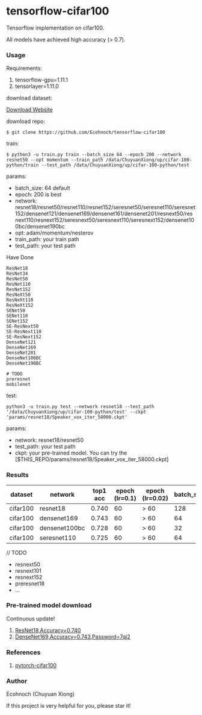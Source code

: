 # tensorflow-cifar100

Tensorflow implementation on cifar100.

All models have achieved high accuracy (> 0.7).


### Usage

Requirements:

1. tensorflow-gpu=1.11.1
2. tensorlayer=1.11.0

download dataset:

[Download Website](https://www.cs.toronto.edu/~kriz/cifar.html )

download repo:

```
$ git clone https://github.com/Ecohnoch/tensorflow-cifar100
```

train:

```
$ python3 -u train.py train --batch_size 64 --epoch 200 --network resnet50 --opt momentum --train_path /data/ChuyuanXiong/up/cifar-100-python/train --test_path /data/ChuyuanXiong/up/cifar-100-python/test
```

params:

* batch_size: 64 default
* epoch: 200 is best
* network: resnet18/resnet50/resnet110/resnet152/seresnet50/seresnet110/seresnet152/densenet121/densenet169/densenet161/densenet201/resnext50/resnext110/resnext152/seresnext50/seresnext110/seresnext152/densenet100bc/densenet190bc
* opt: adam/momentum/nesterov
* train_path:  your train path
* test_path: your test path

Have Done
```
ResNet18
ResNet34
ResNet50
ResNet110
ResNet152
ResNeXt50
ResNeXt110
ResNeXt152
SENet50
SENet110
SENet152
SE-ResNext50
SE-ResNext110
SE-ResNext152
DenseNet121
DenseNet169
DenseNet201
DenseNet100BC
DenseNet190BC

# TODO
preresnet
mobilenet
```


test:

```
python3 -u train.py test --network resnet18 --test_path '/data/ChuyuanXiong/up/cifar-100-python/test' --ckpt 'params/resnet18/Speaker_vox_iter_58000.ckpt'
```

params:

* network: resnet18/resnet50
* test_path: your test path
* ckpt:  your pre-trained model. You can try the [\$THIS_REPO/params/resnet18/Speaker_vox_iter_58000.ckpt]




### Results

dataset | network | top1 acc | epoch (lr=0.1) | epoch (lr=0.02) |  batch_size | initializer |  warmup |   weight decay|
--------|---------|---------|-----------------|----------------|--------------|-------------|---------|--------------|
cifar100| resnet18   | 0.740  |   60          | > 60           |    128       | msra       |     0    |        0
cifar100| densenet169| 0.743 |  60            | > 60           |    64        | orth       |     1    |      5e-4     
cifar100| densenet100bc| 0.728 | 60           | > 60           |    32        | orth       |     1    |      5e-4
cifar100| seresnet110| 0.725 |  60            | > 60           |    64        | orth       |     1    |      5e-4

// TODO

* resnext50
* resnext101
* resnext152
* preresnet18
* ...

### Pre-trained model download

Continuous update!

1. [ResNet18,Accuracy=0.740](https://github.com/Ecohnoch/tensorflow-cifar100/tree/master/params/resnet18)
2. [DenseNet169,Accuracy=0.743,Password=7qj2](https://pan.baidu.com/s/1Watp2FzcuLBym_x4FyrzBA)




### References

1. [pytorch-cifar100](https://github.com/weiaicunzai/pytorch-cifar100)

### Author

Ecohnoch (Chuyuan Xiong)

If this project is very helpful for you, please star it!